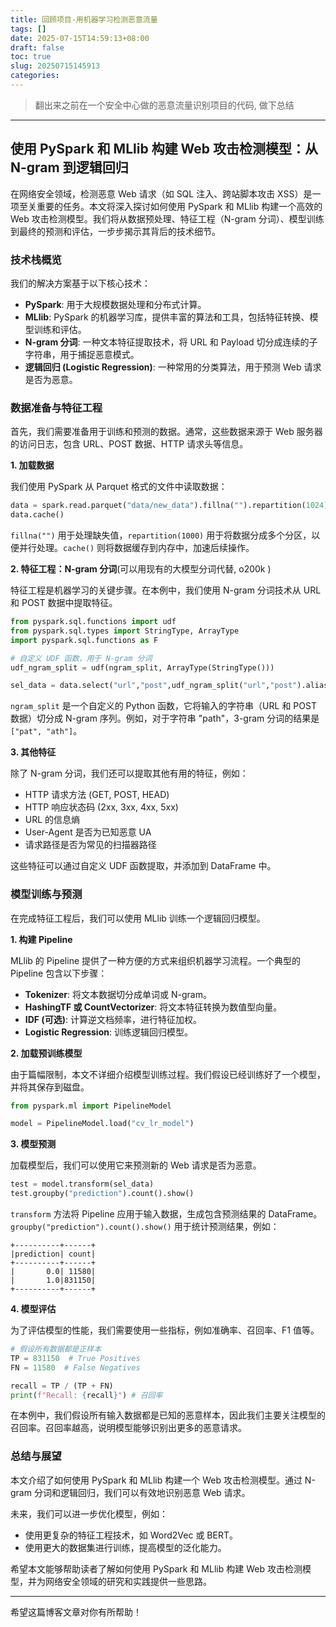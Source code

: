 ```yaml
---
title: 回顾项目-用机器学习检测恶意流量
tags: []
date: 2025-07-15T14:59:13+08:00
draft: false
toc: true
slug: 20250715145913
categories:
---
```

> 翻出来之前在一个安全中心做的恶意流量识别项目的代码, 做下总结

---

## 使用 PySpark 和 MLlib 构建 Web 攻击检测模型：从 N-gram 到逻辑回归

在网络安全领域，检测恶意 Web 请求（如 SQL 注入、跨站脚本攻击 XSS）是一项至关重要的任务。本文将深入探讨如何使用 PySpark 和 MLlib 构建一个高效的 Web 攻击检测模型。我们将从数据预处理、特征工程（N-gram 分词）、模型训练到最终的预测和评估，一步步揭示其背后的技术细节。

### 技术栈概览

我们的解决方案基于以下核心技术：

*   **PySpark**: 用于大规模数据处理和分布式计算。
*   **MLlib**: PySpark 的机器学习库，提供丰富的算法和工具，包括特征转换、模型训练和评估。
*   **N-gram 分词**: 一种文本特征提取技术，将 URL 和 Payload 切分成连续的子字符串，用于捕捉恶意模式。
*   **逻辑回归 (Logistic Regression)**: 一种常用的分类算法，用于预测 Web 请求是否为恶意。

### 数据准备与特征工程

首先，我们需要准备用于训练和预测的数据。通常，这些数据来源于 Web 服务器的访问日志，包含 URL、POST 数据、HTTP 请求头等信息。

**1. 加载数据**

我们使用 PySpark 从 Parquet 格式的文件中读取数据：

```python
data = spark.read.parquet("data/new_data").fillna("").repartition(1024)
data.cache()
```

`fillna("")` 用于处理缺失值，`repartition(1000)` 用于将数据分成多个分区，以便并行处理。`cache()` 则将数据缓存到内存中，加速后续操作。

**2. 特征工程：N-gram 分词**(可以用现有的大模型分词代替, o200k )

特征工程是机器学习的关键步骤。在本例中，我们使用 N-gram 分词技术从 URL 和 POST 数据中提取特征。

```python
from pyspark.sql.functions import udf
from pyspark.sql.types import StringType, ArrayType
import pyspark.sql.functions as F

# 自定义 UDF 函数，用于 N-gram 分词
udf_ngram_split = udf(ngram_split, ArrayType(StringType()))

sel_data = data.select("url","post",udf_ngram_split("url","post").alias("data"),F.lit(1).alias("label"))
```

`ngram_split` 是一个自定义的 Python 函数，它将输入的字符串（URL 和 POST 数据）切分成 N-gram 序列。例如，对于字符串 "path"，3-gram 分词的结果是 `["pat", "ath"]`。

**3. 其他特征**

除了 N-gram 分词，我们还可以提取其他有用的特征，例如：

*   HTTP 请求方法 (GET, POST, HEAD)
*   HTTP 响应状态码 (2xx, 3xx, 4xx, 5xx)
*   URL 的信息熵
*   User-Agent 是否为已知恶意 UA
*   请求路径是否为常见的扫描器路径

这些特征可以通过自定义 UDF 函数提取，并添加到 DataFrame 中。

### 模型训练与预测

在完成特征工程后，我们可以使用 MLlib 训练一个逻辑回归模型。

**1. 构建 Pipeline**

MLlib 的 Pipeline 提供了一种方便的方式来组织机器学习流程。一个典型的 Pipeline 包含以下步骤：

*   **Tokenizer**: 将文本数据切分成单词或 N-gram。
*   **HashingTF 或 CountVectorizer**: 将文本特征转换为数值型向量。
*   **IDF (可选)**: 计算逆文档频率，进行特征加权。
*   **Logistic Regression**: 训练逻辑回归模型。

**2. 加载预训练模型**

由于篇幅限制，本文不详细介绍模型训练过程。我们假设已经训练好了一个模型，并将其保存到磁盘。

```python
from pyspark.ml import PipelineModel

model = PipelineModel.load("cv_lr_model")
```

**3. 模型预测**

加载模型后，我们可以使用它来预测新的 Web 请求是否为恶意。

```python
test = model.transform(sel_data)
test.groupby("prediction").count().show()
```

`transform` 方法将 Pipeline 应用于输入数据，生成包含预测结果的 DataFrame。`groupby("prediction").count().show()` 用于统计预测结果，例如：

```
+----------+------+
|prediction| count|
+----------+------+
|       0.0| 11580|
|       1.0|831150|
+----------+------+
```

**4. 模型评估**

为了评估模型的性能，我们需要使用一些指标，例如准确率、召回率、F1 值等。

```python
# 假设所有数据都是正样本
TP = 831150  # True Positives
FN = 11580  # False Negatives

recall = TP / (TP + FN)
print(f"Recall: {recall}") # 召回率
```

在本例中，我们假设所有输入数据都是已知的恶意样本，因此我们主要关注模型的召回率。召回率越高，说明模型能够识别出更多的恶意请求。

### 总结与展望

本文介绍了如何使用 PySpark 和 MLlib 构建一个 Web 攻击检测模型。通过 N-gram 分词和逻辑回归，我们可以有效地识别恶意 Web 请求。

未来，我们可以进一步优化模型，例如：

*   使用更复杂的特征工程技术，如 Word2Vec 或 BERT。
*   使用更大的数据集进行训练，提高模型的泛化能力。

希望本文能够帮助读者了解如何使用 PySpark 和 MLlib 构建 Web 攻击检测模型，并为网络安全领域的研究和实践提供一些思路。

---

希望这篇博客文章对你有所帮助！

<!--more-->
